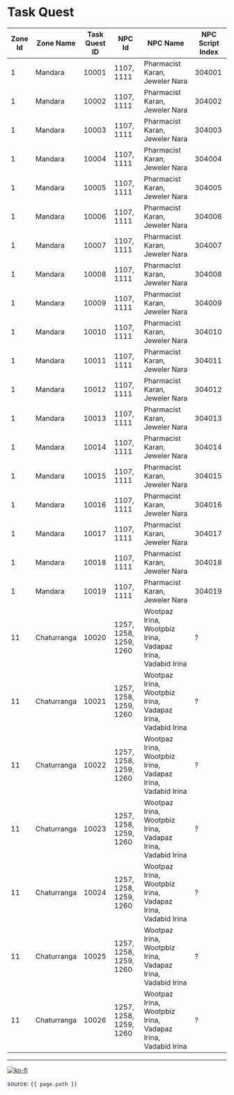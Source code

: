 # Task Quest

Zone Id | Zone Name | Task Quest ID | NPC Id | NPC Name | NPC Script Index
--- | --- | --- | --- | --- | ---
1 | Mandara | 10001 | 1107, 1111 | Pharmacist Karan, Jeweler Nara | 304001
1 | Mandara | 10002 | 1107, 1111 | Pharmacist Karan, Jeweler Nara | 304002
1 | Mandara | 10003 | 1107, 1111 | Pharmacist Karan, Jeweler Nara | 304003
1 | Mandara | 10004 | 1107, 1111| Pharmacist Karan, Jeweler Nara | 304004
1 | Mandara | 10005 | 1107, 1111 | Pharmacist Karan, Jeweler Nara | 304005
1 | Mandara | 10006 | 1107, 1111 | Pharmacist Karan, Jeweler Nara | 304006
1 | Mandara | 10007 | 1107, 1111 | Pharmacist Karan, Jeweler Nara | 304007
1 | Mandara | 10008 | 1107, 1111 | Pharmacist Karan, Jeweler Nara | 304008
1 | Mandara | 10009 | 1107, 1111 | Pharmacist Karan, Jeweler Nara | 304009
1 | Mandara | 10010 | 1107, 1111 | Pharmacist Karan, Jeweler Nara | 304010
1 | Mandara | 10011 | 1107, 1111 | Pharmacist Karan, Jeweler Nara | 304011
1 | Mandara | 10012 | 1107, 1111 | Pharmacist Karan, Jeweler Nara | 304012
1 | Mandara | 10013 | 1107, 1111 | Pharmacist Karan, Jeweler Nara | 304013
1 | Mandara | 10014 | 1107, 1111 | Pharmacist Karan, Jeweler Nara | 304014
1 | Mandara | 10015 | 1107, 1111 | Pharmacist Karan, Jeweler Nara | 304015
1 | Mandara | 10016 | 1107, 1111 | Pharmacist Karan, Jeweler Nara | 304016
1 | Mandara | 10017 | 1107, 1111 | Pharmacist Karan, Jeweler Nara | 304017
1 | Mandara | 10018 | 1107, 1111 | Pharmacist Karan, Jeweler Nara | 304018
1 | Mandara | 10019 | 1107, 1111 | Pharmacist Karan, Jeweler Nara | 304019
11 | Chaturranga | 10020 | 1257, 1258, 1259, 1260 | Wootpaz Irina, Wootpbiz Irina, Vadapaz Irina, Vadabid Irina  | ?
11 | Chaturranga | 10021 | 1257, 1258, 1259, 1260 | Wootpaz Irina, Wootpbiz Irina, Vadapaz Irina, Vadabid Irina  | ?
11 | Chaturranga | 10022 | 1257, 1258, 1259, 1260 | Wootpaz Irina, Wootpbiz Irina, Vadapaz Irina, Vadabid Irina  | ?
11 | Chaturranga | 10023 | 1257, 1258, 1259, 1260 | Wootpaz Irina, Wootpbiz Irina, Vadapaz Irina, Vadabid Irina  | ?
11 | Chaturranga | 10024 | 1257, 1258, 1259, 1260 | Wootpaz Irina, Wootpbiz Irina, Vadapaz Irina, Vadabid Irina  | ?
11 | Chaturranga | 10025 | 1257, 1258, 1259, 1260 | Wootpaz Irina, Wootpbiz Irina, Vadapaz Irina, Vadabid Irina  | ?
11 | Chaturranga | 10026 | 1257, 1258, 1259, 1260 | Wootpaz Irina, Wootpbiz Irina, Vadapaz Irina, Vadabid Irina  | ?

---

[![ko-fi](https://www.ko-fi.com/img/githubbutton_sm.svg)](https://ko-fi.com/T6T41JKMI)

source: `{{ page.path }}`
